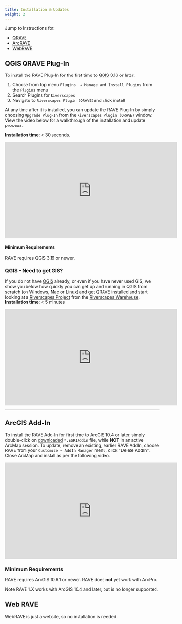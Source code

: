 ```yaml
---
title: Installation & Updates
weight: 2
---
```

Jump to Instructions for:
- [QRAVE](#qgis-plug-in)
- [ArcRAVE](#arcgis-add-in)
- [WebRAVE](#web-rave)


## QGIS QRAVE Plug-In

To install the RAVE Plug-In for the first time to [QGIS](https://qgis.org/) 3.16 or later: 
1. Choose from top menu `Plugins  → Manage and Install Plugins` from the `Plugins` menu 
2. Search Plugins for `Riverscapes`
3. Navigate to `Riverscapes Plugin (QRAVE)`and click install

At any time after it is installed, you can update the RAVE Plug-In by simply choosing `Upgrade Plug-In` from the `Riverscapes Plugin (QRAVE)` window. View the video below for a walkthrough of the installation and update process. 

**Installation time**: < 30 seconds.

<div class="responsive-embed">
<iframe width="560" height="315" src="https://www.youtube.com/embed/O5xwIqhtlag" title="YouTube video player" frameborder="0" allow="accelerometer; autoplay; clipboard-write; encrypted-media; gyroscope; picture-in-picture" allowfullscreen></iframe>
</div>

#### Minimum Requirements

RAVE requires QGIS 3.16 or newer.

### QGIS - Need to get GIS?
If you do not have [QGIS](https://qgis.org/) already, or even if you have never used GIS, we show you below how quickly you can get up and running in QGIS from scratch (on Windows, Mac or Linux) and get QRAVE installed and start looking at a [Riverscapes Project](https://riverscapes.xyz/Tools/Technical_Reference/Documentation_Standards/Riverscapes_Projects/) from the [Riverscapes Warehouse](https://data.riverscapes.xyz/).
**Installation time**: < 5 minutes

<div class="responsive-embed">
<iframe width="560" height="315" src="https://www.youtube.com/embed/iMxcyp2u4jc" title="YouTube video player" frameborder="0" allow="accelerometer; autoplay; clipboard-write; encrypted-media; gyroscope; picture-in-picture" allowfullscreen></iframe>
</div>





-------------
## ArcGIS Add-In

To install the RAVE Add-In for first time to ArcGIS 10.4 or later, simply double-click on [downloaded](https://github.com/Riverscapes/RaveAddIn/releases/latest) `*.ESRIAddin` file, while **NOT** in an active ArcMap session. To update, remove an existing, earlier RAVE AddIn, choose RAVE from your `Customize → AddIn Manager` menu, click "Delete AddIn". Close ArcMap and install as per the following video.

<div class="responsive-embed">
<iframe width="560" height="315" src="https://www.youtube.com/embed/is_9c7eYGl0" frameborder="0" allow="accelerometer; autoplay; clipboard-write; encrypted-media; gyroscope; picture-in-picture" allowfullscreen></iframe>
</div>

### Minimum Requirements

RAVE requires ArcGIS 10.6.1 or newer. RAVE does **not** yet work with ArcPro.

Note RAVE 1.X works with ArcGIS 10.4 and later, but is no longer supported.

## Web RAVE

WebRAVE is just a website, so no installation is needed.
